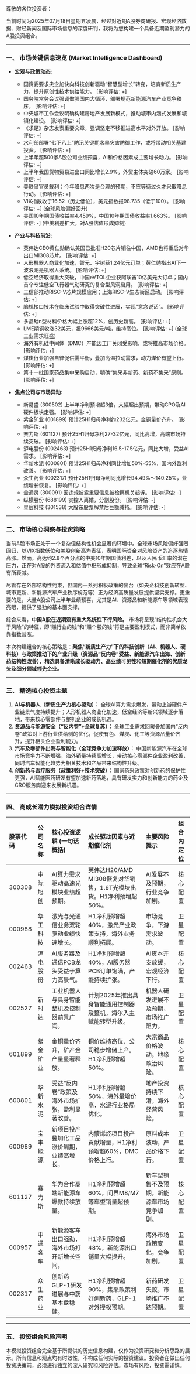 尊敬的各位投资者：

当前时间为2025年07月18日星期五凌晨，经过对近期A股券商研报、宏观经济数据、财经新闻及国际市场信息的深度研判，我将为您构建一个具备近期盈利潜力的A股投资组合。

---

### **一、 市场关键信息速览 (Market Intelligence Dashboard)**

*   **宏观与政策动态:**
    *   国资委要求央企加快向科技创新驱动“智慧型增长”转变，培育新质生产力，提升原创性技术供给能力。 [影响评估: +]
    *   国务院常务会议强调做强国内大循环，部署规范新能源汽车产业竞争秩序。 [影响评估: +]
    *   中央城市工作会议明确构建房地产发展新模式，推动城市内涵式发展和城镇化建设。 [影响评估: +]
    *   《求是》杂志发表重要文章，强调坚定不移推进高水平对外开放。 [影响评估: +]
    *   水利部部署“七下八上”防汛关键期水旱灾害防御工作，或将带动相关基建投资。 [影响评估: +]
    *   上半年超500家A股公司业绩预喜，AI和价格因素成主要增长动力。 [影响评估: +]
    *   上半年我国货物贸易进出口同比增长2.9%，外贸主体突破60万家。 [影响评估: +]
    *   美联储官员戴利：今年降息两次是合理的预期，不应等待过久才采取降息行动。 [影响评估: +]
    *   VIX指数收于16.52（历史低位），美元指数报98.735（低于100）。 [影响评估: +] (全球风险偏好回升)
    *   美国10年期国债收益率4.459%，中国10年期国债收益率1.663%。 [影响评估: -] (中美利差扩大，对A股估值形成抑制)

*   **产业与科技前沿:**
    *   英伟达CEO黄仁勋确认美国已批准H20芯片销往中国，AMD也将重启对华出口MI308芯片。 [影响评估: +]
    *   人形机器人商业化加速，智元、宇树获1.24亿元订单；黄仁勋指出AI下一波浪潮是机器人系统。 [影响评估: +]
    *   低空经济取得重大突破，中国eVTOL企业获阿联酋10亿美元大订单；国内首个专注低空飞行器气动研究的复合型风洞启用。 [影响评估: +]
    *   工信部推动RISC-V芯片规模应用；上海RISC-V生态街区启动。 [影响评估: +]
    *   脑机接口技术在临床试验中取得突破性进展，实现“意念说话”。 [影响评估: +]
    *   多晶硅n型材料价格大幅上涨超12%，创历史新高。 [影响评估: +]
    *   LME期铜收涨32美元，报9666美元/吨，维持高位。 [影响评估: +] (全球工业需求旺盛)
    *   海外有机硅中间体（DMC）产能因工厂关闭受影响，或将推高市场价格。 [影响评估: +]
    *   煤炭行业加强自律促供需平衡，叠加高温拉动需求，动力煤价有望上行。 [影响评估: +]
    *   第十一批国家药品集中采购启动，明确“集采非新药、新药不集采”原则。 [影响评估: +]

*   **焦点公司与市场异动:**
    *   新易盛 (300502) 上半年净利预增超3倍，大幅超出预期，带动CPO及AI硬件板块走强。 [影响评估: +]
    *   紫金矿业 (601899) 预计25H1归母净利约232亿元，金铜量价齐升。 [影响评估: +]
    *   赛力斯 (601127) 预计25H1归母净利27-32亿元，同比高增，高端市场持续突破。 [影响评估: +]
    *   沪电股份 (002463) 预计25H1归母净利16.5-17.5亿元，同比大增，受益AI需求。 [影响评估: +]
    *   华新水泥 (600801) 预计25H1归母净利同比增加50%-55%，国内外盈利改善。 [影响评估: +]
    *   众生药业 (002317) 预计25H1归母净利同比增长94.49%～140.25%，业绩增长恢复。 [影响评估: +]
    *   金通灵 (300091) 因违规披露重要信息被检察机关起诉。 [影响评估: -]
    *   纵横股份 (688199) 实控人离婚，分割股份。 [影响评估: -]
    *   星宸科技 (301538) 大股东股票解禁后巨额减持。 [影响评估: -]

---

### **二、 市场核心洞察与投资策略**

当前A股市场正处于一个复杂但结构性机会显著的环境中。全球市场风险偏好强烈回归，以VIX指数低位和美股创新高为表征，表明国际资金对风险资产的追逐热情高涨。然而，高达约2.8个百分点的中美10年期国债利差，以及人民币汇率的潜在压力，正在对A股的外资流入和估值中枢形成抑制，导致全球“Risk-On”效应在A股有所衰减。

尽管存在外部结构性约束，但国内一系列积极政策的出台（如央企科技创新转型、城市更新、新能源汽车产业秩序规范等）正为经济高质量发展提供坚实支撑。更重要的是，大量A股公司上半年业绩预喜，尤其是AI、资源品和新能源车等领域表现亮眼，提供了强劲的基本面支撑。

综合来看，**中国A股在近期没有重大系统性下行风险。** 市场将呈现“结构性机会大于风险”的特征，即“赚行业的钱”和“赚个股的钱”将是主要盈利模式，而非简单依靠指数普涨。

本次构建组合的核心策略是：**聚焦“新质生产力”下的科技创新（AI、机器人、硬科技）与政策推动下的产业升级（资源品“反内卷”受益、新能源汽车出海、创新药结构性改善），精选具备清晰成长驱动力、高业绩可见性和短期催化剂的优质龙头及细分领域领先企业。**

---

### **三、 精选核心投资主题**

1.  **AI与机器人（新质生产力核心驱动）：** 全球AI算力需求爆发，带动上游硬件产业链景气度持续提升；人形机器人商业化加速，低空经济等新兴领域逐步落地，带来核心零部件与整机企业的成长机遇。
2.  **资源品与能源安全（“反内卷”+全球复苏）：** 全球工业需求回暖叠加国内“反内卷”政策对上游行业供给侧的优化，促使有色、煤炭、化工等资源品量价齐升，提升相关企业盈利能力。
3.  **汽车及零部件出海与智能化（全球竞争力加速释放）：** 中国新能源汽车在全球市场竞争力不断增强，海外销量持续高增长，带动核心零部件企业盈利改善，同时汽车智能化趋势为相关技术和产品带来结构性升级。
4.  **创新药与医疗服务（政策利好+技术突破）：** 国家药采政策对创新药的保护性更强，AI赋能医药研发有望加速新药落地，具有研发实力和创新能力的药企及CRO服务商迎来发展新机遇。

---

### **四、 高成长潜力模拟投资组合详情**

| 股票代码 | 公司名称 | 核心投资逻辑 (一句话概括) | 成长驱动因素与近期催化剂 | 主要风险提示 | 组合内定位 |
| :------- | :------- | :------------------------ | :------------------------- | :----------- | :--------- |
| 300308   | 中际旭创   | AI算力需求驱动高速光模块业绩超预期。 | 英伟达H20/AMD MI308恢复对华销售，1.6T光模块出货。H1净利预增超50%。 | AI发展不及预期，行业竞争加剧。 | 核心配置 |
| 000988   | 华工科技   | 激光与光通信业务双轮驱动业绩快速增长。 | H1净利预增超40%，激光产业政策支持，海外业务顺利拓展。 | 市场竞争，下游需求波动。 | 卫星配置 |
| 002463   | 沪电股份   | AI服务器及通信PCB龙头受益于算力高景气。 | H1净利预增超40%，AI服务器PCB订单饱满，产能持续扩张。 | AI资本开支放缓，宏观经济下行。 | 核心配置 |
| 002527   | 新时达   | 工业机器人与具身智能整机及控制器前景广阔。 | 计划2025年推出具身智能通用控制器及整机，海尔入主赋能转型升级。 | 机器人研发进展不及预期，市场推广阻力。 | 卫星配置 |
| 601899   | 紫金矿业   | 金铜量价齐升，矿产金产量显著释放。 | 铜价维持高位，公司稳步增储上产。H1净利预增超50%。 | 大宗商品价格波动，地缘政治风险。 | 核心配置 |
| 600801   | 华新水泥   | 受益“反内卷”政策及海外市场扩张，盈利显著改善。 | H1净利预增超50%，海外量增价高，水泥行业格局优化。 | 地产投资持续下滑，海外经营风险。 | 核心配置 |
| 600989   | 宝丰能源   | 新项目投产叠加化工品涨价周期，业绩高增长。 | 内蒙烯烃项目投产贡献增量，H1净利预增超60%，DMC价格上行。 | 原料成本波动，产品价格下行。 | 卫星配置 |
| 601127   | 赛力斯   | 华为合作高端新能源车爆款持续放量。 | H1净利预增超60%，问界M8/M7等车型销量超预期。 | 新车型销售不及预期，新能源车市场竞争加剧。 | 核心配置 |
| 000957   | 中通客车   | 新能源客车出口强劲，海外市场打开新增长空间。 | H1净利预增超48%，新能源出口销量大幅提升。 | 海外市场政策变化，竞争加剧。 | 卫星配置 |
| 002317   | 众生药业   | 创新药GLP-1研发进展与中药基本盘稳健。 | H1净利预增超90%，集采政策利好创新药，GLP-1对外授权预期。 | 新药研发失败，市场推广不达预期。 | 卫星配置 |

---

### **五、 投资组合风险声明**

本模拟投资组合完全基于所提供的历史信息构建，仅作为投资研究和分析思路的展示。所有信息和观点均有时效性，不构成任何实际的投资建议。投资者在做出任何投资决策前，必须进行独立的深入研究和风险评估。市场有风险，投资需谨慎。